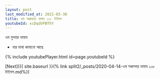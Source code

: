 ```yaml
---
layout: post
last_modified_at: 2021-03-30
title: ওম অগ্রায্যায় নামায ১০৮ টাইমস
youtubeId: xcDqdVPBThY
---
```

 
 
 ওম মুন্দায়া নামায  
 
 -  যার মাথা কামানো আছে 
 
  
 
  
 
 
 
 
 
 


{% include youtubePlayer.html id=page.youtubeId %}
 
[Next]({{ site.baseurl }}{% link  split2/_posts/2020-04-14-ওম সকান্দায় নামায ১০৮ টাইমস.md%})
 
